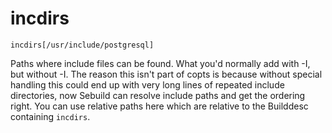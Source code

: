 # incdirs

    incdirs[/usr/include/postgresql]

Paths where include files can be found. What you'd normally add with -I, but
without -I. The reason this isn't part of copts is because without special
handling this could end up with very long lines of repeated include
directories, now Sebuild can resolve include paths and get the ordering
right. You can use relative paths here which are relative to the Builddesc
containing `incdirs`.
